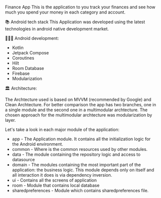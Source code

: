 Finance App
This is the application to you track your finances and see how much you spend your money in each category and account.

📚 Android tech stack
This Application was developed using the latest technologies in android native development market.

🧑🏻‍💻 Android development: 
- Kotlin
- Jetpack Compose
- Coroutines
- Hilt
- Room Database
- Firebase
- Modularization

🏛 Architecture:

The Archtecture used is based on MVVM (recommended by Google) and Clean Archtecture. For better comparison the app has two branches, one in a single module and the second one in a multimodular archtecture. 
The chosen approach for the multimodular archtecture was modularization by layer.

Let's take a look in each major module of the application:

- app - The Application module. It contains all the initialization logic for the Android environment.
- common - Where is the common resources used by other modules.
- data - The module containing the repository logic and access to datasource
- domain - The modules containing the most important part of the application: the business logic. This module depends only on itself and all interaction it does is via dependency inversion.
- ui - Contains all the screens of application
- room - Module that contains local database
- sharedpreferences - Module which contains sharedpreferences file.

